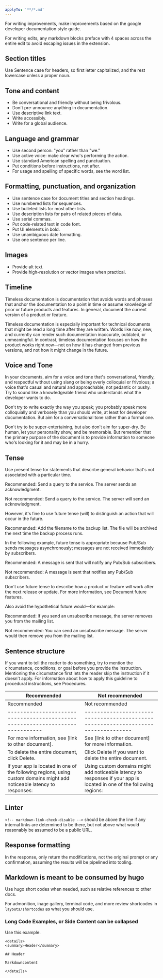 ```yaml
---
applyTo: '**/*.md'
---
```


For writing improvements, make improvements based on the google
developer documentation style guide.

For writing edits, any markdown blocks preface with 4 spaces across the entire edit to avoid escaping issues in the extension.

## Section titles

Use Sentence case for headers, so first letter capitalized, and the rest lowercase unless a proper noun.

## Tone and content

- Be conversational and friendly without being frivolous.
- Don't pre-announce anything in documentation.
- Use descriptive link text.
- Write accessibly.
- Write for a global audience.

## Language and grammar

- Use second person: "you" rather than "we."
- Use active voice: make clear who's performing the action.
- Use standard American spelling and punctuation.
- Put conditions before instructions, not after.
- For usage and spelling of specific words, see the word list.

## Formatting, punctuation, and organization

- Use sentence case for document titles and section headings.
- Use numbered lists for sequences.
- Use bulleted lists for most other lists.
- Use description lists for pairs of related pieces of data.
- Use serial commas.
- Put code-related text in code font.
- Put UI elements in bold.
- Use unambiguous date formatting.
- Use one sentence per line.

## Images

- Provide alt text.
- Provide high-resolution or vector images when practical.

## Timeline

Timeless documentation is documentation that avoids words and phrases that anchor the documentation to a point in time or assume knowledge of prior or future products and features.
In general, document the current version of a product or feature.

Timeless documentation is especially important for technical documents that might be read a long time after they are written.
Words like now, new, and currently can render such documentation inaccurate, outdated, or unmeaningful.
In contrast, timeless documentation focuses on how the product works right now—not on how it has changed from previous versions, and not how it might change in the future.

## Voice and Tone

In your documents, aim for a voice and tone that's conversational, friendly, and respectful without using slang or being overly colloquial or frivolous; a voice that's casual and natural and approachable, not pedantic or pushy.
Try to sound like a knowledgeable friend who understands what the developer wants to do.

Don't try to write exactly the way you speak; you probably speak more colloquially and verbosely than you should write, at least for developer documentation.
But aim for a conversational tone rather than a formal one.

Don't try to be super-entertaining, but also don't aim for super-dry.
Be human, let your personality show, and be memorable.
But remember that the primary purpose of the document is to provide information to someone who's looking for it and may be in a hurry.

## Tense

Use present tense for statements that describe general behavior that's not associated with a particular time.

Recommended: Send a query to the service.
The server sends an acknowledgment.

Not recommended: Send a query to the service.
The server will send an acknowledgment.

However, it's fine to use future tense (will) to distinguish an action that will occur in the future.

Recommended: Add the filename to the backup list.
The file will be archived the next time the backup process runs.

In the following example, future tense is appropriate because Pub/Sub sends messages asynchronously; messages are not received immediately by subscribers.

Recommended: A message is sent that will notify any Pub/Sub subscribers.

Not recommended: A message is sent that notifies any Pub/Sub subscribers.

Don't use future tense to describe how a product or feature will work after the next release or update.
For more information, see Document future features.

Also avoid the hypothetical future would—for example:

Recommended: If you send an unsubscribe message, the server removes you from the mailing list.

Not recommended: You can send an unsubscribe message.
The server would then remove you from the mailing list.

## Sentence structure

If you want to tell the reader to do something, try to mention the circumstance, conditions, or goal before you provide the instruction.
Mentioning the circumstance first lets the reader skip the instruction if it doesn't apply.
For information about how to apply this guideline to procedural instructions, see Procedures.

| Recommended                                                                                                             | Not recommended                                                                                                        |
| ----------------------------------------------------------------------------------------------------------------------- | ---------------------------------------------------------------------------------------------------------------------- |
| Recommended                                                                                                             | Not recommended                                                                                                        |
| -----------------------------------------------------------------------------                                           | ---------------------------------------------------------------------------------                                      |
| For more information, see [link to other document].                                                                     | See [link to other document] for more information.                                                                     |
| To delete the entire document, click Delete.                                                                            | Click Delete if you want to delete the entire document.                                                                |
| If your app is located in one of the following regions, using custom domains might add noticeable latency to responses: | Using custom domains might add noticeable latency to responses if your app is located in one of the following regions: |

## Linter

`<!-- markdown-link-check-disable -->` should be above the line if any internal links are determined to be there, but not above what would reasonably be assumed to be a public URL.

## Response formatting

In the response, only return the modifications, not the original prompt or any confirmation, assuming the results will be pipelined into tooling.

## Markdown is meant to be consumed by hugo

Use hugo short codes when needed, such as relative references to other docs.

For admonition, inage gallery, terminal code, and more review shortcodes in `layouts/shortcodes` as what you should use.

### Long Code Examples, or Side Content can be collapsed

Use this example.

```text
<details>
<summary>Header</summary>

## Header

Markdowncontent

</details>
```
